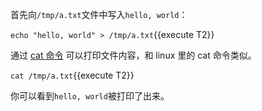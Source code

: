 首先向`/tmp/a.txt`文件中写入`hello, world`：

`echo "hello, world" > /tmp/a.txt`{{execute T2}}

通过 [cat 命令](https://arthas.aliyun.com/doc/cat.html) 可以打印文件内容，和 linux 里的 cat 命令类似。

`cat /tmp/a.txt`{{execute T2}}

你可以看到`hello, world`被打印了出来。
